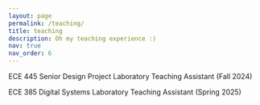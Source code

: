 ```yaml
---
layout: page
permalink: /teaching/
title: teaching
description: Oh my teaching experience :)
nav: true
nav_order: 6
---
```


ECE 445 Senior Design Project Laboratory Teaching Assistant (Fall 2024)

ECE 385 Digital Systems Laboratory Teaching Assistant (Spring 2025)
